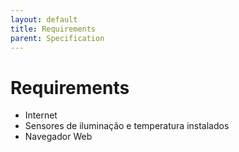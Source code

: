 ```yaml
---
layout: default
title: Requirements
parent: Specification
---
```


# Requirements

- Internet
- Sensores de iluminação e temperatura instalados
- Navegador Web
